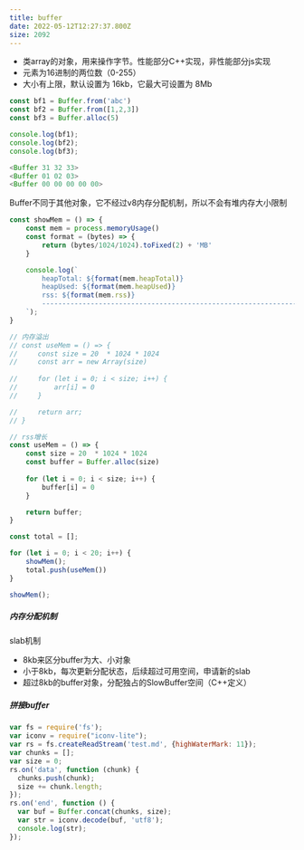 ```yaml
---
title: buffer
date: 2022-05-12T12:27:37.800Z
size: 2092
---
```

- 类array的对象，用来操作字节。性能部分C++实现，非性能部分js实现
- 元素为16进制的两位数（0-255）
- 大小有上限，默认设置为 16kb，它最大可设置为 8Mb

```javascript
const bf1 = Buffer.from('abc')
const bf2 = Buffer.from([1,2,3])
const bf3 = Buffer.alloc(5)

console.log(bf1);
console.log(bf2);
console.log(bf3);

<Buffer 31 32 33>
<Buffer 01 02 03>
<Buffer 00 00 00 00 00>
```

Buffer不同于其他对象，它不经过v8内存分配机制，所以不会有堆内存大小限制

```javascript
const showMem = () => {
    const mem = process.memoryUsage()
    const format = (bytes) => {
        return (bytes/1024/1024).toFixed(2) + 'MB'
    }

    console.log(`
        heapTotal: ${format(mem.heapTotal)}
        heapUsed: ${format(mem.heapUsed)}
        rss: ${format(mem.rss)}
        ----------------------------------------------------------------
    `);
}

// 内存溢出
// const useMem = () => {
//     const size = 20  * 1024 * 1024
//     const arr = new Array(size)
    
//     for (let i = 0; i < size; i++) {
//         arr[i] = 0
//     }

//     return arr;
// }

// rss增长
const useMem = () => {
    const size = 20  * 1024 * 1024
    const buffer = Buffer.alloc(size)
    
    for (let i = 0; i < size; i++) {
        buffer[i] = 0
    }

    return buffer;
}

const total = [];

for (let i = 0; i < 20; i++) {
    showMem();
    total.push(useMem())
}

showMem();
```

##### 内存分配机制

slab机制

- 8kb来区分buffer为大、小对象
- 小于8kb，每次更新分配状态，后续超过可用空间，申请新的slab
- 超过8kb的buffer对象，分配独占的SlowBuffer空间（C++定义）

##### 拼接buffer

```javascript
var fs = require('fs');
var iconv = require("iconv-lite");
var rs = fs.createReadStream('test.md', {highWaterMark: 11});
var chunks = [];
var size = 0;
rs.on('data', function (chunk) {
  chunks.push(chunk);
  size += chunk.length;
});
rs.on('end', function () {
  var buf = Buffer.concat(chunks, size);
  var str = iconv.decode(buf, 'utf8');
  console.log(str);
});
```

